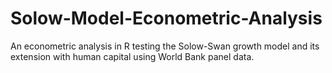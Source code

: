 # Solow-Model-Econometric-Analysis
An econometric analysis in R testing the Solow-Swan growth model and its extension with human capital using World Bank panel data.
